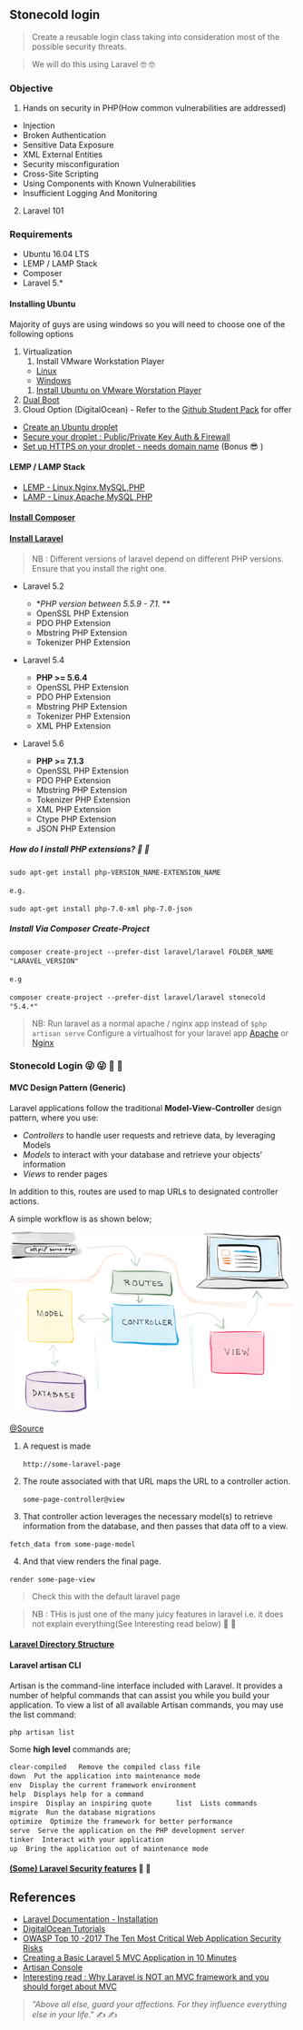 ## Stonecold login

>Create a reusable login class taking into consideration most of the possible security threats.

> We will do this using Laravel 🤓 🤓

### Objective
1. Hands on security in PHP(How common vulnerabilities are addressed)
  - Injection
  - Broken Authentication
  - Sensitive Data Exposure
  - XML External Entities
  - Security misconfiguration
  - Cross-Site Scripting
  - Using Components with Known Vulnerabilities
  - Insufficient Logging And Monitoring
2. Laravel 101

### Requirements
- Ubuntu 16.04 LTS
- LEMP / LAMP Stack
- Composer
- Laravel 5.*

#### Installing Ubuntu

Majority of guys are using windows so you will need to choose one of the following options

1. Virtualization
    1. Install VMware Workstation Player
      - [Linux](https://websiteforstudents.com/install-vmware-workstation-player-on-ubuntu-16-04-17-10-18-04-desktop/)
      - [Windows](https://my.vmware.com/en/web/vmware/free#desktop_end_user_computing/vmware_workstation_player/12_0)
    1. [Install Ubuntu on VMware Worstation Player](https://websiteforstudents.com/how-to-install-ubuntu-16-04-17-10-18-04-on-vmware-workstation-guest-machines/)
3. [Dual Boot](https://www.youtube.com/watch?v=qNeJvujdB-0)
3. Cloud Option (DigitalOcean) - Refer to the [Github Student Pack](https://education.github.com/pack) for offer
  - [Create an Ubuntu droplet](https://www.youtube.com/watch?v=irkxCJSOvso)
  - [Secure your droplet : Public/Private Key Auth & Firewall](https://www.digitalocean.com/community/tutorials/initial-server-setup-with-ubuntu-16-04)
  - [Set up HTTPS on your droplet - needs domain name](https://www.digitalocean.com/community/tutorials/how-to-secure-nginx-with-let-s-encrypt-on-ubuntu-16-04) (Bonus 😎 )

#### LEMP / LAMP Stack
- [LEMP - Linux,Nginx,MySQL,PHP](https://www.digitalocean.com/community/tutorials/how-to-install-linux-nginx-mysql-php-lemp-stack-in-ubuntu-16-04)
- [LAMP - Linux,Apache,MySQL,PHP](https://www.digitalocean.com/community/tutorials/how-to-install-linux-apache-mysql-php-lamp-stack-on-ubuntu-16-04)

#### [Install Composer](https://www.digitalocean.com/community/tutorials/how-to-install-and-use-composer-on-ubuntu-16-04)

#### [Install Laravel](https://laravel.com/docs/5.4/installation)

 > NB : Different versions of laravel depend on different PHP versions. Ensure that you install the right one.

 - Laravel 5.2
   - **PHP version between 5.5.9 - 7.1.* **
   - OpenSSL PHP Extension
   - PDO PHP Extension
   - Mbstring PHP Extension
   - Tokenizer PHP Extension
 - Laravel 5.4
    - **PHP >= 5.6.4**
    - OpenSSL PHP Extension
    - PDO PHP Extension
    - Mbstring PHP Extension
    - Tokenizer PHP Extension
    - XML PHP Extension

- Laravel 5.6
    - **PHP >= 7.1.3**
    - OpenSSL PHP Extension
    - PDO PHP Extension
    - Mbstring PHP Extension
    - Tokenizer PHP Extension
    - XML PHP Extension
    - Ctype PHP Extension
    - JSON PHP Extension

##### How do I install PHP extensions? 🤔 🤔

    sudo apt-get install php-VERSION_NAME-EXTENSION_NAME

    e.g.

    sudo apt-get install php-7.0-xml php-7.0-json


##### Install Via Composer Create-Project

    composer create-project --prefer-dist laravel/laravel FOLDER_NAME "LARAVEL_VERSION"

    e.g

    composer create-project --prefer-dist laravel/laravel stonecold "5.4.*"

> NB: Run laravel as a normal apache / nginx app instead of `$php artisan serve`
> Configure a virtualhost for your laravel app
> [Apache](https://gist.github.com/dj1020/e9898200d82ad9a56c84e3cec644b44b) or [Nginx](https://gist.github.com/enginkartal/04d727d361382dc3d41b)

### Stonecold Login 😜 😜 🤡 🤡

#### MVC Design Pattern (Generic)

Laravel applications follow the traditional **Model-View-Controller** design pattern, where you use:

- *Controllers* to handle user requests and retrieve data, by leveraging Models
- *Models* to interact with your database and retrieve your objects’ information
- *Views* to render pages

In addition to this, routes are used to map URLs to designated controller actions.

A simple workflow is as shown below;

![MVC](../resources/laravel-mvc-simple.png)

[@Source](https://selftaughtcoders.com/from-idea-to-launch/lesson-17/laravel-5-mvc-application-in-10-minutes/)

1. A request is made

    `http://some-laravel-page`
2. The route associated with that URL maps the URL to a controller action.

    `some-page-controller@view`

3. That controller action leverages the necessary model(s) to retrieve information from the database, and then passes that data off to a view.

  `fetch_data from some-page-model`

4. And that view renders the final page.

  `render some-page-view`

> Check this with the default laravel page

> NB : THis is just one of the many juicy features in laravel i.e. it does not explain everything(See Interesting read below) 🤔 🤔


#### [Laravel Directory Structure](https://laravel.com/docs/5.4/structure)

#### Laravel artisan CLI

Artisan is the command-line interface included with Laravel. It provides a number of helpful commands that can assist you while you build your application. To view a list of all available Artisan commands, you may use the list command:

    php artisan list

Some **high level** commands are;

    clear-compiled   Remove the compiled class file
    down  Put the application into maintenance mode
    env  Display the current framework environment
    help  Displays help for a command
    inspire  Display an inspiring quote      list  Lists commands
    migrate  Run the database migrations
    optimize  Optimize the framework for better performance
    serve  Serve the application on the PHP development server
    tinker  Interact with your application
    up  Bring the application out of maintenance mode

#### [(Some) Laravel Security features](http://www.omniceps.com/security-features-laravel-application-security/) 🙂 🙂 

## References
- [Laravel Documentation - Installation](https://laravel.com/docs/5.5/installation)
- [DigitalOcean Tutorials](https://www.digitalocean.com/community/tutorials)
- [OWASP Top 10 -2017 The Ten Most Critical Web Application Security Risks](resources/OWASP_Top_10-2017_en.pdf)
- [Creating a Basic Laravel 5 MVC Application in 10 Minutes](https://selftaughtcoders.com/from-idea-to-launch/lesson-17/laravel-5-mvc-application-in-10-minutes/)
- [Artisan Console](https://laravel.com/docs/5.4/artisan)
- [Interesting read : Why Laravel is NOT an MVC framework and you should forget about MVC](https://www.linkedin.com/pulse/why-laravel-mvc-framework-you-should-forget-kali-dass)

>_"Above all else, guard your affections. For they influence everything else in your life."_ ✍ ✍
